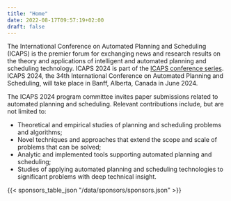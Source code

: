 ```yaml
---
title: "Home"
date: 2022-08-17T09:57:19+02:00
draft: false
---
```


The International Conference on Automated Planning and Scheduling (ICAPS) is the premier forum for exchanging news and research results on the theory and applications of intelligent and automated planning and scheduling technology. ICAPS 2024 is part of the [ICAPS conference series](https://www.icaps-conference.org/conference-series/). ICAPS 2024, the 34th International Conference on Automated Planning and Scheduling, will take place in Banff, Alberta, Canada in June 2024.

The ICAPS 2024 program committee invites paper submissions related to automated planning and scheduling. Relevant contributions include, but are not limited to:

- Theoretical and empirical studies of planning and scheduling problems and algorithms;
- Novel techniques and approaches that extend the scope and scale of problems that can be solved;
- Analytic and implemented tools supporting automated planning and scheduling;
- Studies of applying automated planning and scheduling technologies to significant problems with deep technical insight.
<!--
---

<!--**ICAPS 2023** is collocated with [International Workshop on Planning & Scheduling for Space](https://sites.google.com/view/iwpss2023) (IWPSS, July 7-8) and [Symposium on Combinatorial Search](https://socs23.search-conference.org) (SoCS, July 14-16).

---
-->

{{< sponsors_table_json "/data/sponsors/sponsors.json" >}}
